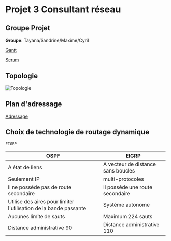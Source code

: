 
# Projet 3 Consultant réseau


## Groupe Projet

**Groupe**: Tayana/Sandrine/Maxime/Cyril


[Gantt](https://github.com/reseau-2020/projet-three/blob/master/Gantt%20projet%203.xlsx)

[Scrum](https://github.com/reseau-2020/projet-three/projects/1)

## Topologie

![Topologie](https://github.com/reseau-2020/projet-three/blob/master/Topologie.PNG?raw=true)

## Plan d'adressage

[Adressage](https://github.com/reseau-2020/projet-three/blob/master/Plan%20d'adressage.md)

## Choix de technologie de routage dynamique

```
EIGRP
```
| OSPF  | EIGRP          |
|---|-----|
| A état de liens | A vecteur de distance sans boucles 
| Seulement IP | multi-protocoles
| Il ne possède pas de route secondaire | Il possède une route secondaire
| Utilise des aires pour limiter l'utilisation de la bande passante| Système autonome
| Aucunes limite de sauts | Maximum 224 sauts 
| Distance administrative 90 | Distance administrative 110





